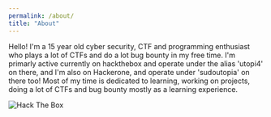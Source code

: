 ```yaml
---
permalink: /about/
title: "About"
---
```


Hello! I'm a 15 year old cyber security, CTF and programming enthusiast who plays a lot of CTFs and do a lot bug bounty in my free time. I'm primarly active currently on hackthebox and operate under the alias 'utopi4' on there, and I'm also on Hackerone, and operate under 'sudoutopia' on there too! Most of my time is dedicated to learning, working on projects, doing a lot of CTFs and bug bounty mostly as a learning experience.

<img src="http://www.hackthebox.eu/badge/image/401541" alt="Hack The Box">
